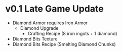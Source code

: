 # v0.1 Late Game Update
- Diamond Armor requires Iron Armor
    - Diamond Upgrade
        - Crafting Recipe (8 iron ingots + 1 diamond)
- Diamond Bits Texture
- Diamond Bits Recipe (Smelting Diamond Chunks)